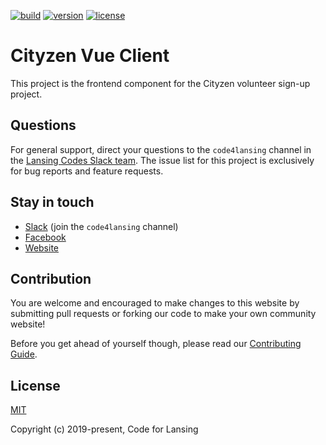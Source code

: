 [![build](https://github.com/codeforlansing/cityzen-client-vue/workflows/build/badge.svg)](https://github.com/codeforlansing/cityzen-client-vue/actions?query=workflow%3Abuild)
[![version](https://img.shields.io/npm/v/@codeforlansing/cityzen-client-vue.svg?sanitize=true)](https://www.npmjs.com/package/@codeforlansing/cityzen-client-vue)
[![license](https://img.shields.io/npm/l/@codeforlansing/cityzen-client-vue.svg?sanitize=true)](https://github.com/codeforlansing/cityzen-client-vue/blob/master/LICENSE)

# Cityzen Vue Client

This project is the frontend component for the Cityzen volunteer sign-up
project.

## Questions

For general support, direct your questions to the `code4lansing` channel in the
[Lansing Codes Slack team](http://slack.lansing.codes). The issue list for this
project is exclusively for bug reports and feature requests.

## Stay in touch

- [Slack](http://slack.lansing.codes) (join the `code4lansing` channel)
- [Facebook](https://www.facebook.com/code4lansing)
- [Website](https://codeforlansing.org/)

## Contribution

You are welcome and encouraged to make changes to this website by submitting
pull requests or forking our code to make your own community website!

Before you get ahead of yourself though, please read our
[Contributing Guide](https://github.com/codeforlansing/cityzen-client-vue/blob/master/.github/CONTRIBUTING.md).

## License

[MIT](http://opensource.org/licenses/MIT)

Copyright (c) 2019-present, Code for Lansing
